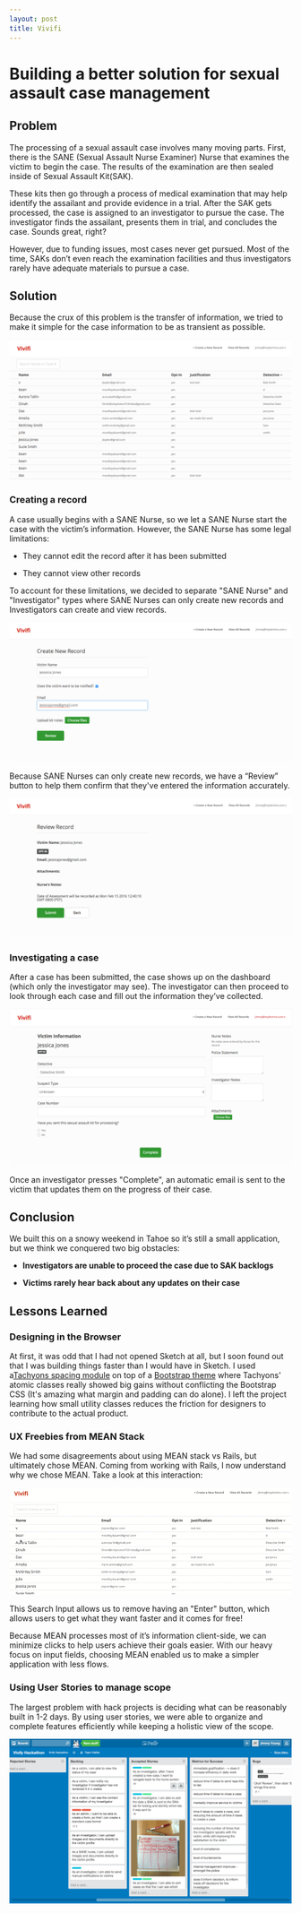 ```yaml
---
layout: post
title: Vivifi
---
```

# Building a better solution for sexual assault case management

## Problem

The processing of a sexual assault case involves many moving parts. First, there is the SANE (Sexual Assault Nurse Examiner) Nurse that examines the victim to begin the case. The results of the examination are then sealed inside of Sexual Assault Kit(SAK).

These kits then go through a process of medical examination that may help identify the assailant and provide evidence in a trial. After the SAK gets processed, the case is assigned to an investigator to pursue the case. The investigator finds the assailant, presents them in trial, and concludes the case. Sounds great, right?

However, due to funding issues, most cases never get pursued. Most of the time, SAKs don’t even reach the examination facilities and thus investigators rarely have adequate materials to pursue a case.

## Solution

Because the crux of this problem is the transfer of information, we tried to make it simple for the case information to be as transient as possible.

![vivifi dashboard](../assets/vivifi_dashboard.png)

### Creating a record
A case usually begins with a SANE Nurse, so we let a SANE Nurse start the case with the victim’s information. However, the SANE Nurse has some legal limitations:

- They cannot edit the record after it has been submitted

- They cannot view other records

To account for these limitations, we decided to separate "SANE Nurse" and "Investigator" types where SANE Nurses can only create new records and Investigators can create and view records.

![vivifi create](../assets/vivifi_create.png)

Because SANE Nurses can only create new records, we have a “Review” button to help them confirm that they've entered the information accurately.

![vivifi review](../assets/vivifi_review.png)

### Investigating a case
After a case has been submitted, the case shows up on the dashboard (which only the investigator may see). The investigator can then proceed to look through each case and fill out the information they’ve collected. 

![vivifi victim](../assets/vivifi_victim.png)

Once an investigator presses "Complete", an automatic email is sent to the victim that updates them on the progress of their case.

## Conclusion
We built this on a snowy weekend in Tahoe so it’s still a small application, but we think we conquered two big obstacles:

- **Investigators are unable to proceed the case due to SAK backlogs**

- **Victims rarely hear back about any updates on their case**

## Lessons Learned


### Designing in the Browser

At first, it was odd that I had not opened Sketch at all, but I soon found out that I was building things faster than I would have in Sketch. I used a[Tachyons spacing module](http://tachyons.io/) on top of a [Bootstrap theme](https://bootswatch.com/paper/) where Tachyons' atomic classes really showed big gains without conflicting the Bootstrap CSS (It's amazing what margin and padding can do alone). I left the project learning how small utility classes reduces the friction for designers to contribute to the actual product.

### UX Freebies from MEAN Stack

We had some disagreements about using MEAN stack vs Rails, but ultimately chose MEAN. Coming from working with Rails, I now understand why we chose MEAN. Take a look at this interaction:

![vivifi interaction](../assets/vivifi_interaction.gif)

This Search Input allows us to remove having an "Enter" button, which allows users to get what they want faster and it comes for free!

Because MEAN processes most of it’s information client-side, we can minimize clicks to help users achieve their goals easier. With our heavy focus on input fields, choosing MEAN enabled us to make a simpler application with less flows.




### Using User Stories to manage scope

The largest problem with hack projects is deciding what can be reasonably built in 1-2 days. By using user stories, we were able to organize and complete features efficiently while keeping a holistic view of the scope.

![vivifi trello](../assets/vivifi_trello.png)
